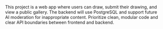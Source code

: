 <!-- Use this file to provide workspace-specific custom instructions to Copilot. For more details, visit https://code.visualstudio.com/docs/copilot/copilot-customization#_use-a-githubcopilotinstructionsmd-file -->

This project is a web app where users can draw, submit their drawing, and view a public gallery. The backend will use PostgreSQL and support future AI moderation for inappropriate content. Prioritize clean, modular code and clear API boundaries between frontend and backend.
